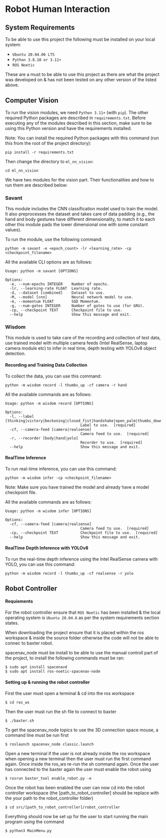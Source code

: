 # Robot Human Interaction

## System Requirements
To be able to use this project the following must be installed on your local system:

  - `Ubuntu 20.04.06 LTS`
  - `Python 3.8.10 or 3.11+`
  - `ROS Noetic`

These are a must to be able to use this project as there are what the project was developed on & has not been tested on any other version of the listed above.

## Computer Vision

To run the vision modules, we need `Python 3.11+` (with `pip`). The other required Python packages are described in `requirements.txt`. Before executing any of the modules described in this section, make sure to be using this Python version and have the requirements installed.

Note: You can install the required Python packages with this command (run this from the root of the project directory):

```shell
pip install -r requirements.txt
```

Then change the directory to `ml_nn_vision`:

```shell
cd ml_nn_vision
```

We have two modules for the vision part. Their functionalities and how to run them are described below:

### Savant

This module includes the CNN classification model used to train the model. It also preprocesses the dataset and takes care of data padding (e.g., the hand and body gestures have different dimensionality, to match it to each other this module pads the lower dimensional one with some constant values).

To run the module, use the following command:

```shell
python -m savant -e <epoch_count> -lr <learning_rate> -cp <checkpoint_filename>
```

All the available CLI options are as follows:

```shell
Usage: python -m savant [OPTIONS]

Options:
  -e, --num-epochs INTEGER    Number of epochs.
  -lr, --learning-rate FLOAT  Learning rate.
  -d, --dataset [combined]    Dataset to use.
  -M, --model [cnn]           Neural network model to use.
  -m, --momentum FLOAT        SGD Momentum.
  -g, --num-gates INTEGER     Number of gates to use (for GRU).
  -cp, --checkpoint TEXT      Checkpoint file to use.
  --help                      Show this message and exit.
```

### Wisdom

This module is used to take care of the recording and collection of test data, use trained model with multiple camera feeds (Intel RealSense, laptop camera module etc) to infer in real time, depth testing with YOLOv8 object detection.

#### Recording and Training Data Collection

To collect the data, you can use this command:

```shell
python -m wisdom record -l thumbs_up -cf camera -r hand
```

All the available commands are as follows:

```shell
Usage: python -m wisdom record [OPTIONS]

Options:
  -l, --label [thinking|victory|beckoning|closed_fist|handshake|open_palm|thumbs_down|thumbs_up]
                                  Label to use.  [required]
  -cf, --camera-feed [camera|realsense]
                                  Camera feed to use.  [required]
  -r, --recorder [body|hand|yolo]
                                  Recorder to use.  [required]
  --help                          Show this message and exit.
```

#### RealTime Inference

To run real-time inference, you can use this command:

```shell
python -m wisdom infer -cp <checkpoint_filename>
```

Note: Make sure you have trained the model and already have a model checkpoint file.

All the available commands are as follows:

```shell
Usage: python -m wisdom infer [OPTIONS]

Options:
  -cf, --camera-feed [camera|realsense]
                                  Camera feed to use.  [required]
  -cp, --checkpoint TEXT          Checkpoint file to use.  [required]
  --help                          Show this message and exit.
```

#### RealTime Depth Inference with YOLOv8

To run the real-time depth inference using the Intel RealSense camera with YOLO, you can use this command:

```shell
python -m wisdom record -l thumbs_up -cf realsense -r yolo
```

## Robot Controller

#### Requiements
For the robot controller ensure that `ROS Noetic` has been installed & the local operating system is `Ubuntu 20.04.6` as per the system requirements section states.

When downloading the project ensure that it is placed within the ros workspace & inside the source folder otherwise the code will not be able to connec to baxter robot.

spacenav_node must be install to be able to use the manual controll part of the project, to install the following commands must be ran:
```shell
$ sudo apt install spacenavd
$ sudo apt install ros-noetic-spacenav-node
```

#### Setting up & running the robot controller
First the user must open a terminal & cd into the ros workspace
```shell
$ cd ros_ws 
```

Then the user must run the sh file to connect to baxter
```shell
$ ./baxter.sh
```

To get the spacenav_node topics to use the 3D connection space mouse, a command line must be run first
```shell
$ roslaunch spacenav_node classic.launch
```

Open a new terminal if the user is not already inside the ros workspace when opening a new terminal then the user must run the first command again. Once inside the ros_ws re-run the sh command again. Once the user has connected to the baxter again the user must enable the robot using
```shell
$ rosrun baxter_tool enable_robot.py -e 
```

Once the robot has been enabled the user can now cd into the robot controller workspace (the [path_to_robot_controller] should be replace with the your path to the robot_controller folder)
```shell
$ cd src/[path_to_robot_controller]/robot_controller 
```

Everything should now be set up for the user to start running the main program using the command
```shell
$ python3 MainMenu.py 
```

